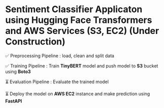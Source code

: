 # Sentiment Classifier Applicaton using **Hugging Face Transformers** and **AWS Services (S3, EC2)** (Under Construction)
✅​ Preprocessing Pipeline : load, clean and split data

✅​ Training Pipeline : Train **TinyBERT** model and push model to **S3** bucket using **Boto3**

​⏳​​ Evaluation Pipeline : Evaluate the trained model

​⏳ Deploy the model on **AWS EC2** instance and make prediction using **FastAPI**